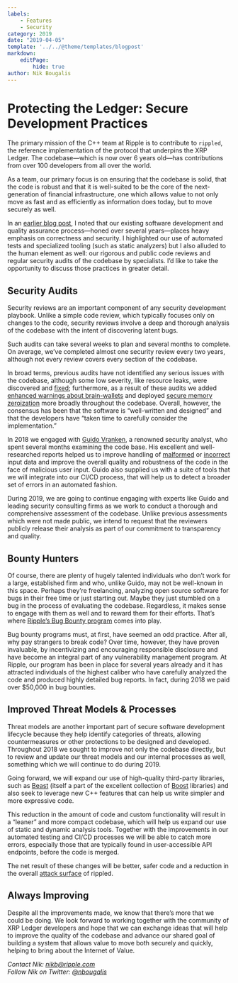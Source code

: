 ```yaml
---
labels:
    - Features
    - Security
category: 2019
date: "2019-04-05"
template: '../../@theme/templates/blogpost'
markdown:
    editPage:
        hide: true
author: Nik Bougalis
---
```

# Protecting the Ledger: Secure Development Practices

The primary mission of the C++ team at Ripple is to contribute to `rippled`, the reference implementation of the protocol that underpins the XRP Ledger. The codebase—which is now over 6 years old—has contributions from over 100 developers from all over the world.

As a team, our primary focus is on ensuring that the codebase is solid, that the code is robust and that it is well-suited to be the core of the next-generation of financial infrastructure, one which allows value to not only move as fast and as efficiently as information does today, but to move securely as well.

In an [earlier blog post](/blog/2017/invariant-checking.md), I noted that our existing software development and quality assurance process—honed over several years—places heavy emphasis on correctness and security. I highlighted our use of automated tests and specialized tooling (such as static analyzers) but I also alluded to the human element as well: our rigorous and public code reviews and regular security audits of the codebase by specialists. I’d like to take the opportunity to discuss those practices in greater detail.

<!-- BREAK -->

## Security Audits

Security reviews are an important component of any security development playbook. Unlike a simple code review, which typically focuses only on changes to the code, security reviews involve a deep and thorough analysis of the codebase with the intent of discovering latent bugs.

Such audits can take several weeks to plan and several months to complete. On average, we’ve completed almost one security review every two years, although not every review covers every section of the codebase.

In broad terms, previous audits have not identified any serious issues with the codebase, although some low severity, like resource leaks, were discovered and [fixed](https://github.com/ripple/rippled/commit/b5dbd7942f8896367e65cbc8f58e9bfbce81d953); furthermore, as a result of these audits we added [enhanced warnings about brain-wallets](https://github.com/ripple/rippled/commit/ab8102f927e7db5fee19b453206249f446ab9c70) and deployed [secure memory zeroization](https://github.com/ripple/rippled/commit/39f91351046bdff30b153f8442b562a3abe0ac82) more broadly throughout the codebase. Overall, however, the consensus has been that the software is “well-written and designed” and that the developers have “taken time to carefully consider the implementation.”

In 2018 we engaged with [Guido Vranken](https://twitter.com/guidovranken), a renowned security analyst, who spent several months examining the code base. His excellent and well-researched reports helped us to improve handling of [malformed](https://github.com/ripple/rippled/commit/ea76103d5f522ae3ce4b27155e194faab99e379e) or [incorrect](https://github.com/ripple/rippled/commit/ba9ca1378e0c93c448ab7f73e3246959aaa67783) input data and improve the overall quality and robustness of the code in the face of malicious user input. Guido also supplied us with a suite of tools that we will integrate into our CI/CD process, that will help us to detect a broader set of errors in an automated fashion.

During 2019, we are going to continue engaging with experts like Guido and leading security consulting firms as we work to conduct a thorough and comprehensive assessment of the codebase. Unlike previous assessments which were not made public, we intend to request that the reviewers publicly release their analysis as part of our commitment to transparency and quality.

## Bounty Hunters

Of course, there are plenty of hugely talented individuals who don’t work for a large, established firm and who, unlike Guido, may not be well-known in this space. Perhaps they’re freelancing, analyzing open source software for bugs in their free time or just starting out. Maybe they just stumbled on a bug in the process of evaluating the codebase. Regardless, it makes sense to engage with them as well and to reward them for their efforts. That’s where [Ripple’s Bug Bounty program](https://ripple.com/bug-bounty/) comes into play.

Bug bounty programs must, at first, have seemed an odd practice. After all, why pay strangers to break code? Over time, however, they have proven invaluable, by incentivizing and encouraging responsible disclosure and have become an integral part of any vulnerability management program. At Ripple, our program has been in place for several years already and it has attracted individuals of the highest caliber who have carefully analyzed the code and produced highly detailed bug reports. In fact, during 2018 we paid over $50,000 in bug bounties.

## Improved Threat Models & Processes

Threat models are another important part of secure software development lifecycle because they help identify categories of threats, allowing countermeasures or other protections to be designed and developed. Throughout 2018 we sought to improve not only the codebase directly, but to review and update our threat models and our internal processes as well, something which we will continue to do during 2019.

Going forward, we will expand our use of high-quality third-party libraries, such as [Beast](https://www.boost.org/doc/libs/1_69_0/libs/beast/doc/html/beast/introduction.html) (itself a part of the excellent collection of [Boost](https://www.boost.org/) libraries) and also seek to leverage new C++ features that can help us write simpler and more expressive code.

This reduction in the amount of code and custom functionality will result in a “leaner” and more compact codebase, which will help us expand our use of static and dynamic analysis tools. Together with the improvements in our automated testing and CI/CD processes we will be able to catch more errors, especially those that are typically found in user-accessible API endpoints, before the code is merged.

The net result of these changes will be better, safer code and a reduction in the overall [attack surface](https://en.wikipedia.org/wiki/Attack_surface) of rippled.

## Always Improving

Despite all the improvements made, we know that there’s more that we could be doing. We look forward to working together with the community of XRP Ledger developers and hope that we can exchange ideas that will help to improve the quality of the codebase and advance our shared goal of building a system that allows value to move both securely and quickly, helping to bring about the Internet of Value.

_Contact Nik: <nikb@ripple.com>_ <br />
_Follow Nik on Twitter: [@nbougalis](https://twitter.com/nbougalis)_
